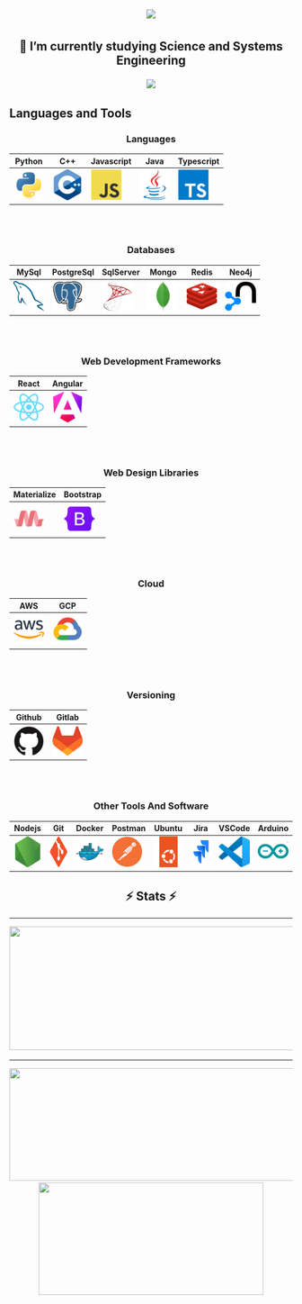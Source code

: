 <h1 align="center">
    <img src="https://readme-typing-svg.herokuapp.com/?font=Righteous&size=35&center=true&vCenter=true&width=500&height=70&duration=4000&lines=Hi+👋+I'm+Jorge+Castañeda" />
</h1>

<h2 align="center">

🚀 I’m currently studying **Science and Systems Engineering**

</h2>

<div align="center"> 
  <a href="mailto:jorgecas20000@gmail.com">
    <img src="https://img.shields.io/badge/Gmail-333333?style=for-the-badge&logo=gmail&logoColor=red" />
  </a>
</div>

<!-- ### About Me:
 -->


## Languages and Tools

<div align="center">

### Languages

| Python | C++ | Javascript | Java | Typescript |  
|----------|----------|----------|-------|-------| 
| <img src="https://github.com/devicons/devicon/blob/master/icons/python/python-original.svg" title="Python"  alt="Python" width="55" height="55"/> | <img src="https://github.com/devicons/devicon/blob/master/icons/cplusplus/cplusplus-original.svg" title="C++"  alt="C++" width="55" height="55"/> | <img src="https://github.com/devicons/devicon/blob/master/icons/javascript/javascript-original.svg" title="JavaScript" alt="JavaScript" width="55" height="55"/> | <img src="https://github.com/devicons/devicon/blob/master/icons/java/java-original.svg" title="Java" alt="Java" width="55" height="55"/> | <img src="https://github.com/devicons/devicon/blob/master/icons/typescript/typescript-original.svg" title="typescript" alt="Typescript" width="55" height="55"/> |

<br/>
<br/>

### Databases

| MySql | PostgreSql | SqlServer | Mongo | Redis | Neo4j |  
|----------|----------|----------|----------|----------|----------|  
| <img src="https://github.com/devicons/devicon/blob/master/icons/mysql/mysql-original.svg" title="mysql"  alt="mysql" width="55" height="55"/> | <img src="https://github.com/devicons/devicon/blob/master/icons/postgresql/postgresql-original.svg" title="postgres"  alt="postgres" width="55" height="55"/> | <img src="https://github.com/devicons/devicon/blob/master/icons/microsoftsqlserver/microsoftsqlserver-original.svg" title="sqlserver"  alt="sqlserver" width="55" height="55"/> | <img src="https://github.com/devicons/devicon/blob/master/icons/mongodb/mongodb-original.svg" title="mongo"  alt="mongo" width="55" height="55"/> | <img src="https://github.com/devicons/devicon/blob/master/icons/redis/redis-original.svg" title="redis"  alt="redis" width="55" height="55"/> | <img src="https://github.com/devicons/devicon/blob/master/icons/neo4j/neo4j-original.svg" title="neo4j"  alt="neo4j" width="55" height="55"/> |

<br/>
<br/>

### Web Development Frameworks

| React | Angular |  
|----------|----------|  
| <img src="https://github.com/devicons/devicon/blob/master/icons/react/react-original.svg" title="react"  alt="react" width="55" height="55"/> | <img src="https://github.com/devicons/devicon/blob/master/icons/angular/angular-original.svg" title="angular"  alt="angular" width="55" height="55"/> |

<br/>
<br/>

### Web Design Libraries

| Materialize | Bootstrap |  
|----------|----------|  
| <img src="https://github.com/devicons/devicon/blob/master/icons/materializecss/materializecss-original.svg" title="materialize"  alt="materialize" width="55" height="55"/> | <img src="https://github.com/devicons/devicon/blob/master/icons/bootstrap/bootstrap-original.svg" title="bootstrap"  alt="bootstrap" width="55" height="55"/> |

<br/>
<br/>

### Cloud

| AWS | GCP |  
|----------|----------|  
| <img src="https://github.com/devicons/devicon/blob/master/icons/amazonwebservices/amazonwebservices-original-wordmark.svg" title="aws"  alt="aws" width="55" height="55"/> | <img src="https://github.com/devicons/devicon/blob/master/icons/googlecloud/googlecloud-original.svg" title="gcp"  alt="gcp" width="55" height="55"/> |

<br/>
<br/>

### Versioning

| Github | Gitlab |  
|----------|----------|  
| <img src="https://github.com/devicons/devicon/blob/master/icons/github/github-original.svg" title="github"  alt="github" width="55" height="55"/> | <img src="https://github.com/devicons/devicon/blob/master/icons/gitlab/gitlab-original.svg" title="gitlab"  alt="gitlab" width="55" height="55"/> |

<br/>
<br/>

### Other Tools And Software

| Nodejs | Git | Docker | Postman | Ubuntu | Jira | VSCode | Arduino |  
|----------|----------|----------|----------|----------|----------|----------|----------|  
| <img src="https://github.com/devicons/devicon/blob/master/icons/nodejs/nodejs-original.svg" title="nodejs"  alt="nodejs" width="55" height="55"/> | <img src="https://github.com/devicons/devicon/blob/master/icons/git/git-original.svg" title="git"  alt="git" width="55" height="55"/> | <img src="https://github.com/devicons/devicon/blob/master/icons/docker/docker-original.svg" title="docker"  alt="docker" width="55" height="55"/> | <img src="https://github.com/devicons/devicon/blob/master/icons/postman/postman-original.svg" title="postman"  alt="postman" width="55" height="55"/> | <img src="https://github.com/devicons/devicon/blob/master/icons/ubuntu/ubuntu-original.svg" title="ubuntu"  alt="ubuntu" width="55" height="55"/> | <img src="https://github.com/devicons/devicon/blob/master/icons/jira/jira-original.svg" title="jira"  alt="jira" width="55" height="55"/> | <img src="https://github.com/devicons/devicon/blob/master/icons/vscode/vscode-original.svg" title="vscode"  alt="vscode" width="55" height="55"/> | <img src="https://github.com/devicons/devicon/blob/master/icons/arduino/arduino-original.svg" title="arduino"  alt="arduino" width="55" height="55"/> | 

</div>

<h2 align="center">⚡ Stats ⚡</h2>

---

<p align="center">
  <img width="800" height="220" src="https://streak-stats.demolab.com?user=doom-2099&theme=highcontrast&hide_border=true&border_radius=5&card_width=800">
</p>

---

<p align="center">
  <img width="600" height="200" src="https://github-readme-stats.vercel.app/api?username=doom-2099&show_icons=true&theme=vision-friendly-dark">
  <img width="400" height="200" src="https://github-readme-stats.vercel.app/api/top-langs/?username=doom-2099&size_weight=0.15&count_weight=0.5&layout=compact&theme=vision-friendly-dark">
</p>
